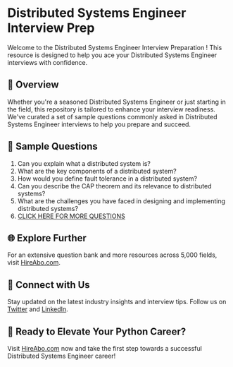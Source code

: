 # Distributed Systems Engineer Interview Prep

Welcome to the Distributed Systems Engineer Interview Preparation ! This resource is designed to help you ace your Distributed Systems Engineer interviews with confidence.

## 🚀 Overview

Whether you're a seasoned Distributed Systems Engineer or just starting in the field, this repository is tailored to enhance your interview readiness. We've curated a set of sample questions commonly asked in Distributed Systems Engineer interviews to help you prepare and succeed.

## 📝 Sample Questions

1. Can you explain what a distributed system is?
2. What are the key components of a distributed system?
3. How would you define fault tolerance in a distributed system?
4. Can you describe the CAP theorem and its relevance to distributed systems?
5. What are the challenges you have faced in designing and implementing distributed systems?
6. [CLICK HERE FOR MORE QUESTIONS](https://hireabo.com/job/0_0_89/Distributed%20Systems%20Engineer)

## 🌐 Explore Further

For an extensive question bank and more resources across 5,000 fields, visit [HireAbo.com](https://www.hireabo.com).

## 📱 Connect with Us

Stay updated on the latest industry insights and interview tips. Follow us on [Twitter](https://twitter.com/hireabo) and [LinkedIn](https://www.linkedin.com/in/hire-abo-3609972a8/).

## 🚀 Ready to Elevate Your Python Career?

Visit [HireAbo.com](https://www.hireabo.com) now and take the first step towards a successful Distributed Systems Engineer career!